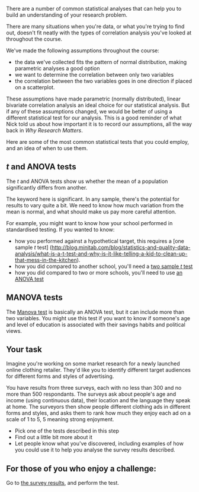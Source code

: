 There are a number of common statistical analyses that can help you to build an understanding of your research problem.

There are many situations when you're data, or what you're trying to find out, doesn't fit neatly with the types of correlation analysis you've looked at throughout the course.

We've made the following assumptions throughout the course:

* the data we've collected fits the pattern of normal distribution, making parametric analyses a good option
* we want to determine the correlation between only two variables 
* the correlation between the two variables goes in one direction if placed on a scatterplot.

These assumptions have made parametric (normally distributed), linear bivariate correlation analysis an ideal choice for our statistical analysis.  But if any of these assumptions changed, we would be better of using a different statistical test for our analysis.  This is a good reminder of what Nick told us about how important it is to record our assumptions, all the way back in _Why Research Matters_.

Here are some of the most common statistical tests that you could employ, and an idea of when to use them.

## _t_ and ANOVA tests

The _t_ and ANOVA tests show us whether the mean of a population significantly differs from another.  

The keyword here is significant.  In any sample, there's the potential for results to vary quite a bit.  We need to know how much variation from the mean is normal, and what should make us pay more careful attention.

For example, you might want to know how your school performed in standardised testing. If you wanted to know:

* how you performed against a hypothetical target, this requires a [one sample _t_ test] (http://blog.minitab.com/blog/statistics-and-quality-data-analysis/what-is-a-t-test-and-why-is-it-like-telling-a-kid-to-clean-up-that-mess-in-the-kitchen).
* how you did compared to another school, you'll need a [two sample _t_ test](link)
* how you did compared to two or more schools, you'll need to use [an ANOVA test](link)

## MANOVA tests

The [Manova test](link) is basically an ANOVA test, but it can include more than two variables.  You might use this test if you want to know if someone's age and level of education is associated with their savings habits and political views.





## Your task

Imagine you're working on some market research for a newly launched online clothing retailer.  They'd like you to identify different target audiences for different forms and styles of advertising.

You have results from three surveys, each with no less than 300 and no more than 500 respondants.  The surveys ask about people's age and income (using continuous data), their location and the language they speak at home. The surveyors then show people different clothing ads in different forms and styles, and asks them to rank how much they enjoy each ad on a scale of 1 to 5, 5 meaning strong enjoyment.

* Pick one of the tests described in this step
* Find out a little bit more about it
* Let people know what you've discovered, including examples of how you could use it to help you analyse the survey results described.

## For those of you who enjoy a challenge:

Go to [the survey results](link), and perform the test.

